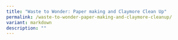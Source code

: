 ```yaml
---
title: "Waste to Wonder: Paper making and Claymore Clean Up"
permalink: /waste-to-wonder-paper-making-and-claymore-cleanup/
variant: markdown
description: ""
---
```

